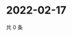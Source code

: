 # 2022-02-17

共 0 条

<!-- BEGIN WEIBO -->
<!-- 最后更新时间 Thu Feb 17 2022 20:13:59 GMT+0800 (China Standard Time) -->

<!-- END WEIBO -->
